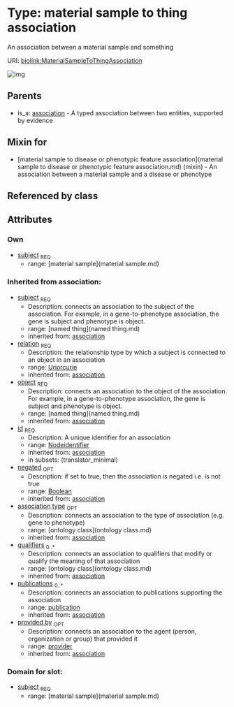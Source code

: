 
# Type: material sample to thing association


An association between a material sample and something

URI: [biolink:MaterialSampleToThingAssociation](https://w3id.org/biolink/vocab/MaterialSampleToThingAssociation)


![img](http://yuml.me/diagram/nofunky;dir:TB/class/\[Provider]<provided%20by(i)%200..1-%20\[MaterialSampleToThingAssociation|relation(i):uriorcurie;id(i):nodeidentifier;negated(i):boolean%20%3F],%20\[Publication]<publications(i)%200..*-%20\[MaterialSampleToThingAssociation],%20\[OntologyClass]<qualifiers(i)%200..*-%20\[MaterialSampleToThingAssociation],%20\[OntologyClass]<association%20type(i)%200..1-%20\[MaterialSampleToThingAssociation],%20\[NamedThing]<object(i)%201..1-%20\[MaterialSampleToThingAssociation],%20\[MaterialSample]<subject%201..1-%20\[MaterialSampleToThingAssociation],%20\[MaterialSampleToDiseaseOrPhenotypicFeatureAssociation]uses%20-.->\[MaterialSampleToThingAssociation],%20\[Association]^-\[MaterialSampleToThingAssociation])

## Parents

 *  is_a: [association](association.md) - A typed association between two entities, supported by evidence

## Mixin for

 * [material sample to disease or phenotypic feature association](material sample to disease or phenotypic feature association.md) (mixin)  - An association between a material sample and a disease or phenotype

## Referenced by class


## Attributes


### Own

 * [subject](material_sample_to_thing_association_subject.md)  <sub>REQ</sub>
    * range: [material sample](material sample.md)

### Inherited from association:

 * [subject](subject.md)  <sub>REQ</sub>
    * Description: connects an association to the subject of the association. For example, in a gene-to-phenotype association, the gene is subject and phenotype is object.
    * range: [named thing](named thing.md)
    * inherited from: [association](association.md)
 * [relation](relation.md)  <sub>REQ</sub>
    * Description: the relationship type by which a subject is connected to an object in an association
    * range: [Uriorcurie](type/Uriorcurie.md)
    * inherited from: [association](association.md)
 * [object](object.md)  <sub>REQ</sub>
    * Description: connects an association to the object of the association. For example, in a gene-to-phenotype association, the gene is subject and phenotype is object.
    * range: [named thing](named thing.md)
    * inherited from: [association](association.md)
 * [id](association_id.md)  <sub>REQ</sub>
    * Description: A unique identifier for an association
    * range: [Nodeidentifier](type/Nodeidentifier.md)
    * inherited from: [association](association.md)
    * in subsets: (translator_minimal)
 * [negated](negated.md)  <sub>OPT</sub>
    * Description: if set to true, then the association is negated i.e. is not true
    * range: [Boolean](type/Boolean.md)
    * inherited from: [association](association.md)
 * [association type](association_type.md)  <sub>OPT</sub>
    * Description: connects an association to the type of association (e.g. gene to phenotype)
    * range: [ontology class](ontology class.md)
    * inherited from: [association](association.md)
 * [qualifiers](qualifiers.md)  <sub>0..*</sub>
    * Description: connects an association to qualifiers that modify or qualify the meaning of that association
    * range: [ontology class](ontology class.md)
    * inherited from: [association](association.md)
 * [publications](publications.md)  <sub>0..*</sub>
    * Description: connects an association to publications supporting the association
    * range: [publication](publication.md)
    * inherited from: [association](association.md)
 * [provided by](provided_by.md)  <sub>OPT</sub>
    * Description: connects an association to the agent (person, organization or group) that provided it
    * range: [provider](provider.md)
    * inherited from: [association](association.md)

### Domain for slot:

 * [subject](material_sample_to_thing_association_subject.md)  <sub>REQ</sub>
    * range: [material sample](material sample.md)
